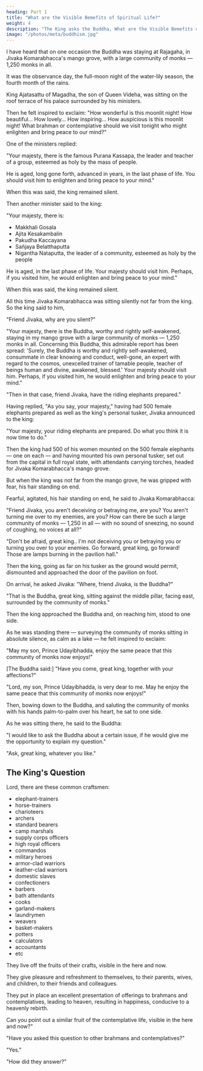 ```yaml
---
heading: Part 1
title: "What are the Visible Bemefits of Spiritual Life?"
weight: 4
description: "The King asks the Buddha, What are the Visible Bemefits of Spiritual Life?"
image: "/photos/meta/buddhism.jpg"
---
```




I have heard that on one occasion the Buddha was staying at Rajagaha, in Jivaka Komarabhacca's mango grove, with a large community of monks — 1,250 monks in all. 

It was the observance day, the full-moon night of the water-lily season, the fourth month of the rains.

King Ajatasattu of Magadha, the son of Queen Videha, was sitting on the roof terrace of his palace surrounded by his ministers. 

Then he felt inspired to exclaim: "How wonderful is this moonlit night! How beautiful... How lovely... How inspiring... How auspicious is this moonlit night! What brahman or contemplative should we visit tonight who might enlighten and bring peace to our mind?"

One of the ministers replied: 

"Your majesty, there is the famous Purana Kassapa, the leader and teacher of a group, esteemed as holy by the mass of people. 

He is aged, long gone forth, advanced in years, in the last phase of life. You should visit him to enlighten and bring peace to your mind."

When this was said, the king remained silent.

Then another minister said to the king: 

"Your majesty, there is:
- Makkhali Gosala
- Ajita Kesakambalin
- Pakudha Kaccayana
- Sañjaya Belatthaputta
- Nigantha Nataputta, the leader of a community, esteemed as holy by the people

<!-- , the leader of a group, the teacher of a group, honored and famous, .  -->
He is aged, in the last phase of life. Your majesty should visit him. Perhaps, if you visited him, he would enlighten and bring peace to your mind."


When this was said, the king remained silent.

All this time Jivaka Komarabhacca was sitting silently not far from the king. So the king said to him, 

"Friend Jivaka, why are you silent?"

"Your majesty, there is the Buddha, worthy and rightly self-awakened, staying in my mango grove with a large community of monks — 1,250 monks in all. Concerning this Buddha, this admirable report has been spread: 'Surely, the Buddha is worthy and rightly self-awakened, consummate in clear knowing and conduct, well-gone, an expert with regard to the cosmos, unexcelled trainer of tamable people, teacher of beings human and divine, awakened, blessed.' Your majesty should visit him. Perhaps, if you visited him, he would enlighten and bring peace to your mind."

"Then in that case, friend Jivaka, have the riding elephants prepared."

Having replied, "As you say, your majesty," having had 500 female elephants prepared as well as the king's personal tusker, Jivaka announced to the king: 

"Your majesty, your riding elephants are prepared. Do what you think it is now time to do."

Then the king had 500 of his women mounted on the 500 female elephants — one on each — and having mounted his own personal tusker, set out from the capital in full royal state, with attendants carrying torches, headed for Jivaka Komarabhacca's mango grove. 

But when the king was not far from the mango grove, he was gripped with fear, his hair standing on end.

Fearful, agitated, his hair standing on end, he said to Jivaka Komarabhacca: 

"Friend Jivaka, you aren't deceiving or betraying me, are you? You aren't turning me over to my enemies, are you? How can there be such a large community of monks — 1,250 in all — with no sound of sneezing, no sound of coughing, no voices at all?"

"Don't be afraid, great king.. I'm not deceiving you or betraying you or turning you over to your enemies. Go forward, great king, go forward! Those are lamps burning in the pavilion hall."

Then the king, going as far on his tusker as the ground would permit, dismounted and approached the door of the pavilion on foot. 

On arrival, he asked Jivaka: "Where, friend Jivaka, is the Buddha?"

"That is the Buddha, great king, sitting against the middle pillar, facing east, surrounded by the community of monks."

Then the king approached the Buddha and, on reaching him, stood to one side. 

As he was standing there — surveying the community of monks sitting in absolute silence, as calm as a lake — he felt inspired to exclaim: 

"May my son, Prince Udayibhadda, enjoy the same peace that this community of monks now enjoys!"

[The Buddha said:] "Have you come, great king, together with your affections?"

"Lord, my son, Prince Udayibhadda, is very dear to me. May he enjoy the same peace that this community of monks now enjoys!"


Then, bowing down to the Buddha, and saluting the community of monks with his hands palm-to-palm over his heart, he sat to one side. 

As he was sitting there, he said to the Buddha: 

"I would like to ask the Buddha about a certain issue, if he would give me the opportunity to explain my question."

"Ask, great king, whatever you like."

## The King's Question

Lord, there are these common craftsmen: 
- elephant-trainers
- horse-trainers
- charioteers
- archers
- standard bearers
- camp marshals
- supply corps officers
- high royal officers
- commandos
- military heroes
- armor-clad warriors
- leather-clad warriors
- domestic slaves
- confectioners
- barbers
- bath attendants
- cooks
- garland-makers
- laundrymen
- weavers
- basket-makers
- potters
- calculators
- accountants
- etc

They live off the fruits of their crafts, visible in the here and now. 

They give pleasure and refreshment to themselves, to their parents, wives, and children, to their friends and colleagues. 

They put in place an excellent presentation of offerings to brahmans and contemplatives, leading to heaven, resulting in happiness, conducive to a heavenly rebirth. 

Can you point out a similar fruit of the contemplative life, visible in the here and now?"


"Have you asked this question to other brahmans and contemplatives?"

"Yes."

"How did they answer?"
